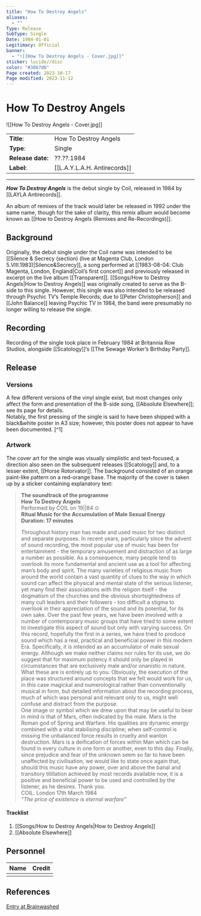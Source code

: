 ```yaml
---
title: "How To Destroy Angels"
aliases:
  - ""
Type: Release
SubType: Single
Date: 1984-01-01
Legitimacy: Official
banner:
  - "![[How To Destroy Angels - Cover.jpg]]"
sticker: lucide//disc
color: "#3867d6"
Page created: 2023-10-17
Page modified: 2023-11-12
---
```


# How To Destroy Angels

![[How To Destroy Angels - Cover.jpg]]

|  |  |
| --- | --- |
| __Title__: | How To Destroy Angels |
| __Type__: | Single |
| __Release date:__ | ??.??.1984 |
| __Label:__ | [[L.A.Y.L.A.H. Antirecords]] |

---

*__How To Destroy Angels__* is the debut single by Coil, released in 1984 by [[LAYLA Antirecords]].

An album of remixes of the track would later be released in 1992 under the same name, though for the sake of clarity, this remix album would become known as [[How to Destroy Angels (Remixes and Re-Recordings)]].

## Background

Originally, the debut single under the Coil name was intended to be [[Silence & Secrecy (section) (live at Magenta Club, London 5.VIII.1983)|Silence&Secrecy]], a song performed at [[1983-08-04: Club Magenta, London, England|Coil’s first concert]] and previously released in excerpt on the live album [[Transparent]]. [[Songs/How to Destroy Angels|How to Destroy Angels]] was originally created to serve as the B-side to this single. However, this single was also intended to be released through Psychic TV’s Temple Records; due to [[Peter Christopherson]] and [[John Balance]] leaving Psychic TV in 1984, the band were presumably no longer willing to release the single.

## Recording

Recording of the single took place in February 1984 at Britannia Row Studios, alongside [[Scatology]]‘s [[The Sewage Worker’s Birthday Party]].

## Release

### Versions

A few different versions of the vinyl single exist, but most changes only affect the form and presentation of the B-side song, [[Absolute Elsewhere]]; see its page for details.  
Notably, the first pressing of the single is said to have been shipped with a black&white poster in A3 size; however, this poster does not appear to have been documented. [^1]

### Artwork

The cover art for the single was visually simplistic and text-focused, a direction also seen on the subsequent releases [[Scatology]] and, to a lesser extent, [[Horse Rotorvator]]. The background consisted of an orange paint-like pattern on a red-orange base. The majority of the cover is taken up by a sticker containing explanatory text:

> __The soundtrack of the programme__  
> __How To Destroy Angels__  
> Performed by COIL on 19||84 ⊙  
> __Ritual Music for the Accumulation of Male Sexual Energy__  
> __Duration: 17 minutes__
> 
> Throughout history man has made and used music for two distinct and separate purposes. In recent years, particularly since the advent of sound recording, the most popular use of music has been for entertainment - the temporary amusement and distraction of as large a number as possible. As a consequence, many people tend to overlook its more fundamental and ancient use as a tool for affecting man’s body and spirit. The many varieties of religious music from around the world contain a vast quantity of clues to the way in which sound can affect the physical and mental state of the serious listener, yet many find their associations with the religion itself - the dogmatism of the churches and the obvious shortsightedness of many cult leaders and their followers - too difficult a stigma to overlook in their appreciation of the sound and its potential, for its own sake. Over the past few years, we have been involved with a number of contemporary music groups that have tried to some extent to investigate this aspect of sound but only with varying success. On this record, hopefully the first in a series, we have tried to produce sound which has a real, practical and beneficial power in this modern Era. Specifically, it is intended as an accumulator of male sexual energy. Although we make neither claims nor rules for its use, we do suggest that for maximum potency it should only be played in circumstances that are exclusively male and/or onanistic in nature. What these are is entirely up to you. Obviously, the execution of the place was structured around concepts that we felt would work for us, in this case magickal and numerological rather than conventionally musical in form, but detailed information about the recording process, much of which was personal and relevant only to us, might well confuse and distract from the purpose.  
> One image or symbol which we drew upon that may be useful to bear in mind is that of Mars, often indicated by the male. Mars is the Roman god of Spring and Warfare. His qualities are dynamic energy combined with a vital stabilising discipline; when self-control is missing the unbalanced force results in cruelty and wanton destruction. Mars is a deification of forces within Man which can be found in every culture in one form or another, even to this day. Finally, since prejudice and fear of the unknown seem so far to have been unaffected by civilisation, we would like to state once again that, should this music have any power, over and above the banal and transitory titillation achieved by most records available now, it is a positive and beneficial power to be used and controlled by the listener, as he desires. Thank you.  
> COIL. London 17th March 1984  
> *“The price of existence is eternal warfare”*

#### Tracklist

1. [[Songs/How to Destroy Angels|How to Destroy Angels]]
2. [[Absolute Elsewhere]]

## Personnel

| __Name__ | __Credit__ |
| --- | --- |
|  |  |

## References

[Entry at Brainwashed](http://brainwashed.com/common/htdocs/discog/lay05.php?site=coil08>)
